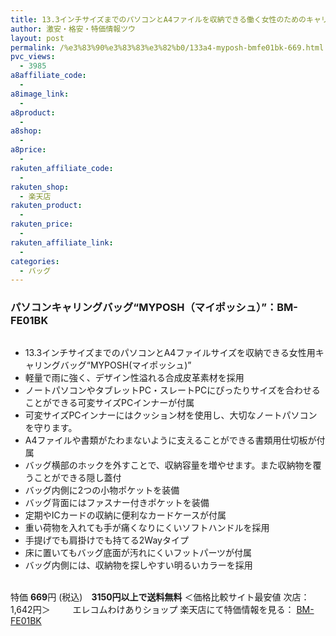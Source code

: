 ```yaml
---
title: 13.3インチサイズまでのパソコンとA4ファイルを収納できる働く女性のためのキャリングバッグ ”MYPOSH” BM-FE01BK 特価669円！
author: 激安・格安・特価情報ツウ
layout: post
permalink: /%e3%83%90%e3%83%83%e3%82%b0/133a4-myposh-bmfe01bk-669.html
pvc_views:
  - 3985
a8affiliate_code:
  -
a8image_link:
  -
a8product:
  -
a8shop:
  -
a8price:
  -
rakuten_affiliate_code:
  -
rakuten_shop:
  - 楽天店
rakuten_product:
  -
rakuten_price:
  -
rakuten_affiliate_link:
  -
categories:
  - バッグ
---
```

### パソコンキャリングバッグ“MYPOSH（マイポッシュ）”：BM-FE01BK

<div class="img-bg2 img_L">
  <a href="//hb.afl.rakuten.co.jp/hgc/04914ba7.10ed122b.04914ba8.092f1a7b/?pc=http%3a%2f%2fitem.rakuten.co.jp%2fwakeari%2f4953103895768%2f%3fscid%3daf_link_img&m=http%3a%2f%2fm.rakuten.co.jp%2fwakeari%2fi%2f10015938%2f" target="_blank"><img src="//hbb.afl.rakuten.co.jp/hgb/?pc=http%3a%2f%2fthumbnail.image.rakuten.co.jp%2f%400_mall%2fwakeari%2fcabinet%2f200_5%2fbm-fe01bk_02.jpg%3f_ex%3d128x128&m=http%3a%2f%2fthumbnail.image.rakuten.co.jp%2f%400_mall%2fwakeari%2fcabinet%2f200_5%2fbm-fe01bk_02.jpg" border="0" title="" alt="" /></a>
</div>

<!--more-->

  * 13.3インチサイズまでのパソコンとA4ファイルサイズを収納できる女性用キャリングバッグ“MYPOSH(マイポッシュ)&#8221;
  * 軽量で雨に強く、デザイン性溢れる合成皮革素材を採用
  * ノートパソコンやタブレットPC・スレートPCにぴったりサイズを合わせることができる可変サイズPCインナーが付属
  * 可変サイズPCインナーにはクッション材を使用し、大切なノートパソコンを守ります。
  * A4ファイルや書類がたわまないように支えることができる書類用仕切板が付属
  * バッグ横部のホックを外すことで、収納容量を増やせます。また収納物を覆うことができる隠し蓋付
  * バッグ内側に2つの小物ポケットを装備
  * バッグ背面にはファスナー付きポケットを装備
  * 定期やICカードの収納に便利なカードケースが付属
  * 重い荷物を入れても手が痛くなりにくいソフトハンドルを採用
  * 手提げでも肩掛けでも持てる2Wayタイプ
  * 床に置いてもバッグ底面が汚れにくいフットパーツが付属
  * バッグ内側には、収納物を探しやすい明るいカラーを採用

<br clear="all" />特価 <span class="tokka-price"><strong>669</strong></span>円 (税込)　**3150円以上で送料無料**
＜価格比較サイト最安値 次店：1,642円＞
　　
エレコムわけありショップ 楽天店にて特価情報を見る： <a href="//hb.afl.rakuten.co.jp/hgc/04914ba7.10ed122b.04914ba8.092f1a7b/?pc=http%3a%2f%2fitem.rakuten.co.jp%2fwakeari%2f4953103895768%2f%3fscid%3daf_link_img&m=http%3a%2f%2fm.rakuten.co.jp%2fwakeari%2fi%2f10015938%2f" target="_blank"><span class="fs150p">BM-FE01BK</span></a>